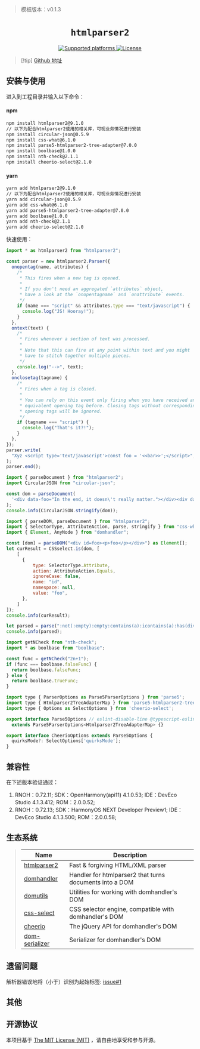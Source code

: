 <!-- {% raw %} -->
> 模板版本：v0.1.3

<p align="center">
  <h1 align="center"> <code>htmlparser2</code> </h1>
</p>
<p align="center">
    <a href="https://github.com/fb55/htmlparser2">
        <img src="https://img.shields.io/badge/platforms-android%20|%20ios%20|%20windows%20|%20web|%20harmony%20-lightgrey.svg" alt="Supported platforms" />
    </a>
    <a href="https://github.com/callstack/react-native-slider/blob/main/LICENSE.md">
        <img src="https://img.shields.io/npm/l/@react-native-community/slider.svg" alt="License" />
    </a>
</p>

> [!tip] [Github 地址](https://github.com/fb55/htmlparser2)

## 安装与使用

进入到工程目录并输入以下命令：

<!-- tabs:start -->

#### **npm**

```bash
npm install htmlparser2@9.1.0
// 以下为配合htmlparser2使用的相关库，可视业务情况进行安装
npm install circular-json@0.5.9
npm install css-what@6.1.0
npm install parse5-htmlparser2-tree-adapter@7.0.0
npm install boolbase@1.0.0
npm install nth-check@2.1.1
npm install cheerio-select@2.1.0
```

#### **yarn**

```bash
yarn add htmlparser2@9.1.0
// 以下为配合htmlparser2使用的相关库，可视业务情况进行安装
yarn add circular-json@0.5.9
yarn add css-what@6.1.0
yarn add parse5-htmlparser2-tree-adapter@7.0.0
yarn add boolbase@1.0.0
yarn add nth-check@2.1.1
yarn add cheerio-select@2.1.0
```

<!-- tabs:end -->

快速使用：

```js
import * as htmlparser2 from "htmlparser2";

const parser = new htmlparser2.Parser({
  onopentag(name, attributes) {
    /*
     * This fires when a new tag is opened.
     *
     * If you don't need an aggregated `attributes` object,
     * have a look at the `onopentagname` and `onattribute` events.
     */
    if (name === "script" && attributes.type === "text/javascript") {
      console.log("JS! Hooray!");
    }
  },
  ontext(text) {
    /*
     * Fires whenever a section of text was processed.
     *
     * Note that this can fire at any point within text and you might
     * have to stitch together multiple pieces.
     */
    console.log("-->", text);
  },
  onclosetag(tagname) {
    /*
     * Fires when a tag is closed.
     *
     * You can rely on this event only firing when you have received an
     * equivalent opening tag before. Closing tags without corresponding
     * opening tags will be ignored.
     */
    if (tagname === "script") {
      console.log("That's it?!");
    }
  },
});
parser.write(
  "Xyz <script type='text/javascript'>const foo = '<<bar>>';</script>",
);
parser.end();
```

```js
import { parseDocument } from "htmlparser2";
import CircularJSON from "circular-json";

const dom = parseDocument(
  '<div data-foo="In the end, it doesn\'t really matter."></div><div data-foo="Indeed-that\'s a delicate matter.">',
);
console.info(CircularJSON.stringify(dom));
```

```js
import { parseDOM, parseDocument } from "htmlparser2";
import { SelectorType, AttributeAction, parse, stringify } from "css-what";
import { Element, AnyNode } from "domhandler";

const [dom] = parseDOM("<div id=foo><p>foo</p></div>") as Element[];
let curResult = CSSselect.is(dom, [
	[
	  {
		  type: SelectorType.Attribute,
		  action: AttributeAction.Equals,
		  ignoreCase: false,
		  name: "id",
		  namespace: null,
		  value: "foo",
	  },
	]
]);
console.info(curResult);

let parsed = parse(":not(:empty):empty:contains(a):icontains(a):has(div):is(div):is(foo bar):is([foo])");
console.info(parsed);
```

```js
import getNCheck from "nth-check";
import * as boolbase from "boolbase";

const func = getNCheck("2n+1");
if (func === boolbase.falseFunc) {
  return boolbase.falseFunc;
} else {
  return boolbase.trueFunc;
}
```

```js
import type { ParserOptions as Parse5ParserOptions } from 'parse5';
import type { Htmlparser2TreeAdapterMap } from 'parse5-htmlparser2-tree-adapter';
import type { Options as SelectOptions } from 'cheerio-select';

export interface Parse5Options // eslint-disable-line @typescript-eslint/no-empty-interface
  extends Parse5ParserOptions<Htmlparser2TreeAdapterMap> {}

export interface CheerioOptions extends Parse5Options {
  quirksMode?: SelectOptions['quirksMode'];
}
```

## 兼容性

在下述版本验证通过：

1. RNOH：0.72.11; SDK：OpenHarmony(api11) 4.1.0.53; IDE：DevEco Studio 4.1.3.412; ROM：2.0.0.52;
2. RNOH：0.72.13; SDK：HarmonyOS NEXT Developer Preview1; IDE：DevEco Studio 4.1.3.500; ROM：2.0.0.58;

## 生态系统

> | Name                                                          | Description                                             |
> | ------------------------------------------------------------- | ------------------------------------------------------- |
> | [htmlparser2](https://github.com/fb55/htmlparser2)            | Fast & forgiving HTML/XML parser                        |
> | [domhandler](https://github.com/fb55/domhandler)              | Handler for htmlparser2 that turns documents into a DOM |
> | [domutils](https://github.com/fb55/domutils)                  | Utilities for working with domhandler's DOM             |
> | [css-select](https://github.com/fb55/css-select)              | CSS selector engine, compatible with domhandler's DOM   |
> | [cheerio](https://github.com/cheeriojs/cheerio)               | The jQuery API for domhandler's DOM                     |
> | [dom-serializer](https://github.com/cheeriojs/dom-serializer) | Serializer for domhandler's DOM                         |

## 遗留问题

解析器错误地将（小于）识别为起始标签: [issue#1](https://github.com/fb55/htmlparser2/issues/1620)

## 其他

## 开源协议

本项目基于 [The MIT License (MIT)](https://github.com/fb55/htmlparser2/blob/master/LICENSE) ，请自由地享受和参与开源。

<!-- {% endraw %} -->